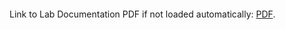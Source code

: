 <object data="https://github.com/Luna-McBride/School_Work/blob/master/Grad/CSCI-5576-High-Preformance-Scientific-Computing/Lab5/HPSC_Lab5.pdf" type="application/pdf" width="700px" height="700px">
    <embed src="https://github.com/Luna-McBride/School_Work/blob/master/Grad/CSCI-5576-High-Preformance-Scientific-Computing/Lab5/HPSC_Lab5.pdf">
        <p>Link to Lab Documentation PDF if not loaded automatically: <a href="https://github.com/Luna-McBride/School_Work/blob/master/Grad/CSCI-5576-High-Preformance-Scientific-Computing/Lab5/HPSC_Lab5.pdf"> PDF</a>.</p>
    </embed>
</object>
